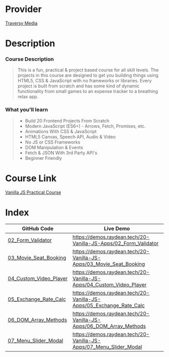 # Provider

[Traversy Media](https://www.traversymedia.com/)

# Description

### Course Description

>This is a fun, practical & project based course for all skill levels. The projects in this course are designed to get you building things using HTML5, CSS &  JavaScript with no frameworks or libraries. Every project is built from scratch and has some kind of dynamic functionality from small games to an expense tracker to a breathing relax app.

### What you'll learn

>* Build 20 Frontend Projects From Scratch
>* Modern JavaScript (ES6+) - Arrows, Fetch, Promises, etc.
>* Animations With CSS & JavaScript
>* HTML5 Canvas, Speech API, Audio & Video
>* No JS or CSS Frameworks
>* DOM Manipulation & Events
>* Fetch & JSON With 3rd Party API's
>* Beginner Friendly

# Course Link

[Vanilla JS Practical Course](https://www.traversymedia.com/20-Vanilla-JavaScript-Projects)

# Index
GitHub Code | Live Demo |
| --- | --- |
[02_Form_Validator](02_Form_Validator/) | https://demos.raydean.tech/20-Vanilla-JS-Apps/02_Form_Validator |
[03_Movie_Seat_Booking](03_Movie_Seat_Booking/) | https://demos.raydean.tech/20-Vanilla-JS-Apps/03_Movie_Seat_Booking |
[04_Custom_Video_Player](04_Custom_Video_Player/) | https://demos.raydean.tech/20-Vanilla-JS-Apps/04_Custom_Video_Player |
[05_Exchange_Rate_Calc](05_Exchange_Rate_Calc/) | https://demos.raydean.tech/20-Vanilla-JS-Apps/05_Exchange_Rate_Calc |
[06_DOM_Array_Methods](06_DOM_Array_Methods/) | https://demos.raydean.tech/20-Vanilla-JS-Apps/06_DOM_Array_Methods |
[07_Menu_Slider_Modal](07_Menu_Slider_Modal/) | https://demos.raydean.tech/20-Vanilla-JS-Apps/07_Menu_Slider_Modal |
